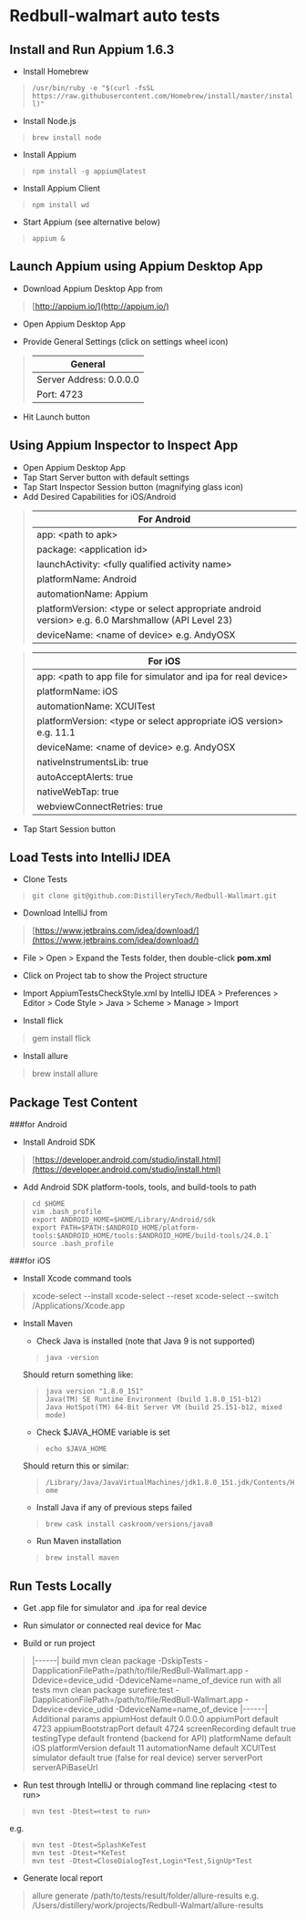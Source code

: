 # Redbull-walmart auto tests

## Install and Run Appium 1.6.3

* Install Homebrew

> `/usr/bin/ruby -e "$(curl -fsSL https://raw.githubusercontent.com/Homebrew/install/master/install)"`

* Install Node.js

> `brew install node`

* Install Appium

> `npm install -g appium@latest`

* Install Appium Client

> `npm install wd`

* Start Appium (see alternative below)

> `appium &`


## Launch Appium using Appium Desktop App

* Download Appium Desktop App from

> [http://appium.io/](http://appium.io/)

* Open Appium Desktop App

* Provide General Settings (click on settings wheel icon)

> |General|
> |-------|
> |Server Address: 0.0.0.0|
> |Port: 4723|

* Hit Launch button


## Using Appium Inspector to Inspect App

* Open Appium Desktop App
* Tap Start Server button with default settings
* Tap Start Inspector Session button (magnifying glass icon)
* Add Desired Capabilities for iOS/Android
> |For Android|
> |-----|
> |app: \<path to apk\>|
> |package: \<application id\>|
> |launchActivity: \<fully qualified activity name\> |
> |platformName: Android|
> |automationName: Appium|
> |platformVersion: \<type or select appropriate android version\> e.g. 6.0 Marshmallow (API Level 23)|
> |deviceName: \<name of device\> e.g. AndyOSX|

> |For iOS|
> |-----|
> |app: \<path to app file for simulator and ipa for real device\>|
> |platformName: iOS|
> |automationName: XCUITest|
> |platformVersion: \<type or select appropriate iOS version\> e.g. 11.1|
> |deviceName: \<name of device\> e.g. AndyOSX|
> |nativeInstrumentsLib: true|
> |autoAcceptAlerts: true|
> |nativeWebTap: true|
> |webviewConnectRetries: true|

* Tap Start Session button

## Load Tests into IntelliJ IDEA

* Clone Tests

> `git clone git@github.com:DistilleryTech/Redbull-Wallmart.git`

* Download IntelliJ from

> [https://www.jetbrains.com/idea/download/](https://www.jetbrains.com/idea/download/)

* File \> Open \> Expand the Tests folder, then double-click **pom.xml**

* Click on Project tab to show the Project structure

* Import AppiumTestsCheckStyle.xml by IntelliJ IDEA \> Preferences \> Editor \> Code Style \> Java \> Scheme \> Manage \> Import

* Install flick
> gem install flick

* Install allure
> brew install allure

## Package Test Content
###for Android
* Install Android SDK

> [https://developer.android.com/studio/install.html](https://developer.android.com/studio/install.html)

* Add Android SDK platform-tools, tools, and build-tools to path

> ```
> cd $HOME
> vim .bash_profile
> export ANDROID_HOME=$HOME/Library/Android/sdk
> export PATH=$PATH:$ANDROID_HOME/platform-tools:$ANDROID_HOME/tools:$ANDROID_HOME/build-tools/24.0.1`
> source .bash_profile
> ```

###for iOS
* Install Xcode command tools
> xcode-select --install
> xcode-select --reset
> xcode-select --switch /Applications/Xcode.app

* Install Maven

  * Check Java is installed (note that Java 9 is not supported)

  > `java -version`

  Should return something like:
  > ```
  > java version "1.8.0_151"
  > Java(TM) SE Runtime Environment (build 1.8.0_151-b12)
  > Java HotSpot(TM) 64-Bit Server VM (build 25.151-b12, mixed mode)
  > ```

  * Check $JAVA_HOME variable is set

  > `echo $JAVA_HOME`

  Should return this or similar:
  > `/Library/Java/JavaVirtualMachines/jdk1.8.0_151.jdk/Contents/Home`

  * Install Java if any of previous steps failed

  > `brew cask install caskroom/versions/java8`

  * Run Maven installation

  > `brew install maven`

## Run Tests Locally

* Get .app file for simulator and .ipa for real device

* Run simulator or connected real device for Mac

* Build or run project
> |------|
> build
> mvn clean package -DskipTests -DapplicationFilePath=/path/to/file/RedBull-Wallmart.app -Ddevice=device_udid -DdeviceName=name_of_device
> run with all tests
> mvn clean package surefire:test -DapplicationFilePath=/path/to/file/RedBull-Wallmart.app -Ddevice=device_udid -DdeviceName=name_of_device
> |------|
> Additional params
> appiumHost default 0.0.0.0
> appiumPort default 4723
> appiumBootstrapPort default 4724
> screenRecording default true
> testingType default frontend (backend for API)
> platformName default iOS 
> platformVersion default 11
> automationName default XCUITest
> simulator default true (false for real device)
> server
> serverPort
> serverAPiBaseUrl

* Run test through IntelliJ or through command line replacing \<test to run\>

> ```
> mvn test -Dtest=<test to run>
> ```

e.g.

> ```
> mvn test -Dtest=SplashKeTest
> mvn test -Dtest=*KeTest
> mvn test -Dtest=CloseDialogTest,Login*Test,SignUp*Test
> ```

* Generate local report
> allure generate /path/to/tests/result/folder/allure-results e.g. /Users/distillery/work/projects/Redbull-Walmart/allure-results

